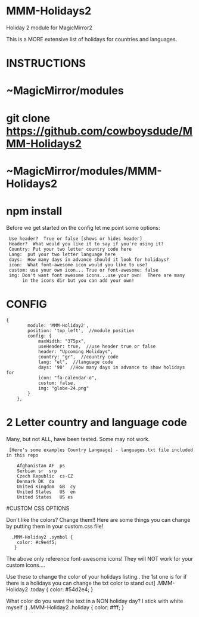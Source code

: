 # MMM-Holidays2
Holiday 2 module for MagicMirror2

This is a MORE extensive list of holidays for countries and languages.

# INSTRUCTIONS
   
# ~MagicMirror/modules
# git clone https://github.com/cowboysdude/MMM-Holidays2
  
# ~MagicMirror/modules/MMM-Holidays2
# npm install
  

Before we get started on the config let me point some options:

     Use header?  True or false [shows or hides header]
     Header?  What would you like it to say if you're using it?
     Country: Put your two letter country code here
     Lang:  put your two letter language here 
     days:  How many days in advance should it look for holidays?
     icon:  What font-awesome icon would you like to use?
     custom: use your own icon... True or font-awesome: false 
     img: Don't want font awesome icons...use your own!  There are many 
          in the icons dir but you can add your own!

# CONFIG

    {
            module: 'MMM-Holiday2',
            position: 'top_left',  //module position
            config: {
            	maxWidth: "375px",
                useHeader: true,  //use header true or false
                header: "Upcoming Holidays",
                country: "gr",  //country code
                lang: "el",  //language code
                days: '90'  //How many days in advance to show holidays for
                icon: "fa-calendar-o",
                custom: false,
                img: "globe-24.png"
            }
        },



 # 2 Letter country and language code
   Many, but not ALL, have been tested.  Some may not work.
     
     [Here's some examples Country Language] - languages.txt file included in this repo
     
        Afghanistan	AF	ps
        Serbian	sr	srp	
        Czech Republic	cs-CZ
        Denmark	DK	da	
        United Kingdom	GB	cy
        United States	US	en
        United States	US es

   #CUSTOM CSS OPTIONS
   
Don't like the colors?  Change them!!  Here are some things you can change by putting them in your custom.css file!


      .MMM-Holiday2 .symbol {
	    color: #c9e4f5;
       }
      
The above only reference font-awesome icons!  They will NOT work for your custom icons....     
       
Use these to change the color of your holidays listing..  the 1st one is for if there is a holidays you can change the txt color to stand out]
        .MMM-Holiday2 .today {
	     color: #54d2e4;
        }
        
 What color do you want the text in a NON holiday day?  I stick with white myself :)
        .MMM-Holiday2 .holiday {
	     color: #fff;
        }
